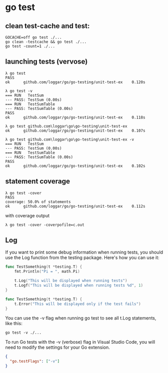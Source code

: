 # go test

## clean test-cache and test:

```
GOCACHE=off go test ./...
go clean -testcache && go test ./...
go test -count=1 ./...
```

## launching tests (vervose)

```
λ go test
PASS
ok      github.com/loggar/go/go-testing/unit-test-ex    0.120s

λ go test -v
=== RUN   TestSum
--- PASS: TestSum (0.00s)
=== RUN   TestSumTable
--- PASS: TestSumTable (0.00s)
PASS
ok      github.com/loggar/go/go-testing/unit-test-ex    0.118s

λ go test github.com\loggar\go\go-testing\unit-test-ex
ok      github.com/loggar/go/go-testing/unit-test-ex    0.107s

λ go test github.com\loggar\go\go-testing\unit-test-ex -v
=== RUN   TestSum
--- PASS: TestSum (0.00s)
=== RUN   TestSumTable
--- PASS: TestSumTable (0.00s)
PASS
ok      github.com/loggar/go/go-testing/unit-test-ex    0.102s
```

## statement coverage

```
λ go test -cover
PASS
coverage: 50.0% of statements
ok      github.com/loggar/go/go-testing/unit-test-ex    0.112s
```

with coverage output

```
λ go test -cover -coverpofile=c.out
```

## Log

If you want to print some debug information when running tests, you should use the Log function from the testing package. Here's how you can use it:

```go
func TestSomething(t *testing.T) {
    fmt.Println("Pi = ", math.Pi)

    t.Log("This will be displayed when running tests")
    t.Logf("This will be displayed when running tests %d", 1)
}

func TestSomething(t *testing.T) {
    t.Error("This will be displayed only if the test fails")
}
```

You can use the -v flag when running go test to see all t.Log statements, like this:

```
go test -v ./...
```

To run Go tests with the -v (verbose) flag in Visual Studio Code, you will need to modify the settings for your Go extension.

```json
{
  "go.testFlags": ["-v"]
}
```
